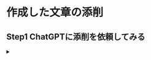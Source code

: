 # 作成した文章の添削

## Step1 ChatGPTに添削を依頼してみる

<details><summary></summary>

```
以下の文章で『誤字・脱字』や『日本語表現がおかしい』ところを指摘・修正してください

###
タイトル: 生成AI×オープンデータ活用ハンズオン
自治体職員の皆様、革新的な行政サービスへの第一歩を踏み出しませんか？
「生成AI×オプンデータ活用ハンズオン」では、最先端のAI技術とオープンデタの融合による可能性を体験できます。
初心者向けに設計されれた本ワークショップでは、生成AIの基礎から実践的な活用方法まで、丁寧にご紹介します。
参加者の皆様は、実際にAIツールを操作しながら、オープンデータ利活用につながるアイデアを創出していただきます。
オープンデータ利活用のユースケースについてグループのメンバーと共に考えましょう。お申し込みはお速めに！
日時: 9月19日(木) 18:30~20:30
場所: 沖縄軒立博物館・美術館(博物館講座室)
対象: 生成AI初心者の自治体職員
定員: 20名
```

<details>